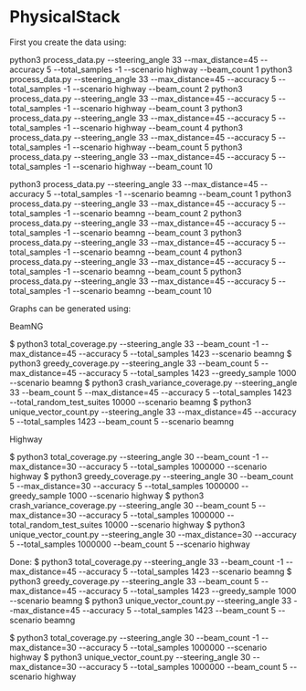 # PhysicalStack

First you create the data using:

python3 process_data.py --steering_angle 33 --max_distance=45 --accuracy 5 --total_samples -1 --scenario highway --beam_count 1
python3 process_data.py --steering_angle 33 --max_distance=45 --accuracy 5 --total_samples -1 --scenario highway --beam_count 2
python3 process_data.py --steering_angle 33 --max_distance=45 --accuracy 5 --total_samples -1 --scenario highway --beam_count 3
python3 process_data.py --steering_angle 33 --max_distance=45 --accuracy 5 --total_samples -1 --scenario highway --beam_count 4
python3 process_data.py --steering_angle 33 --max_distance=45 --accuracy 5 --total_samples -1 --scenario highway --beam_count 5
python3 process_data.py --steering_angle 33 --max_distance=45 --accuracy 5 --total_samples -1 --scenario highway --beam_count 10

python3 process_data.py --steering_angle 33 --max_distance=45 --accuracy 5 --total_samples -1 --scenario beamng --beam_count 1
python3 process_data.py --steering_angle 33 --max_distance=45 --accuracy 5 --total_samples -1 --scenario beamng --beam_count 2
python3 process_data.py --steering_angle 33 --max_distance=45 --accuracy 5 --total_samples -1 --scenario beamng --beam_count 3
python3 process_data.py --steering_angle 33 --max_distance=45 --accuracy 5 --total_samples -1 --scenario beamng --beam_count 4
python3 process_data.py --steering_angle 33 --max_distance=45 --accuracy 5 --total_samples -1 --scenario beamng --beam_count 5
python3 process_data.py --steering_angle 33 --max_distance=45 --accuracy 5 --total_samples -1 --scenario beamng --beam_count 10


Graphs can be generated using:

BeamNG

$ python3 total_coverage.py --steering_angle 33 --beam_count -1 --max_distance=45 --accuracy 5 --total_samples 1423 --scenario beamng
$ python3 greedy_coverage.py --steering_angle 33 --beam_count 5 --max_distance=45 --accuracy 5 --total_samples 1423 --greedy_sample 1000 --scenario beamng
$ python3 crash_variance_coverage.py --steering_angle 33 --beam_count 5 --max_distance=45 --accuracy 5 --total_samples 1423 --total_random_test_suites 10000 --scenario beamng
$ python3 unique_vector_count.py --steering_angle 33 --max_distance=45 --accuracy 5 --total_samples 1423 --beam_count 5 --scenario beamng



Highway

$ python3 total_coverage.py --steering_angle 30 --beam_count -1 --max_distance=30 --accuracy 5 --total_samples 1000000 --scenario highway
$ python3 greedy_coverage.py --steering_angle 30 --beam_count 5 --max_distance=30 --accuracy 5 --total_samples 1000000 --greedy_sample 1000 --scenario highway
$ python3 crash_variance_coverage.py --steering_angle 30 --beam_count 5 --max_distance=30 --accuracy 5 --total_samples 1000000 --total_random_test_suites 10000 --scenario highway
$ python3 unique_vector_count.py --steering_angle 30 --max_distance=30 --accuracy 5 --total_samples 1000000 --beam_count 5 --scenario highway


Done:
$ python3 total_coverage.py --steering_angle 33 --beam_count -1 --max_distance=45 --accuracy 5 --total_samples 1423 --scenario beamng
$ python3 greedy_coverage.py --steering_angle 33 --beam_count 5 --max_distance=45 --accuracy 5 --total_samples 1423 --greedy_sample 1000 --scenario beamng
$ python3 unique_vector_count.py --steering_angle 33 --max_distance=45 --accuracy 5 --total_samples 1423 --beam_count 5 --scenario beamng


$ python3 total_coverage.py --steering_angle 30 --beam_count -1 --max_distance=30 --accuracy 5 --total_samples 1000000 --scenario highway
$ python3 unique_vector_count.py --steering_angle 30 --max_distance=30 --accuracy 5 --total_samples 1000000 --beam_count 5 --scenario highway